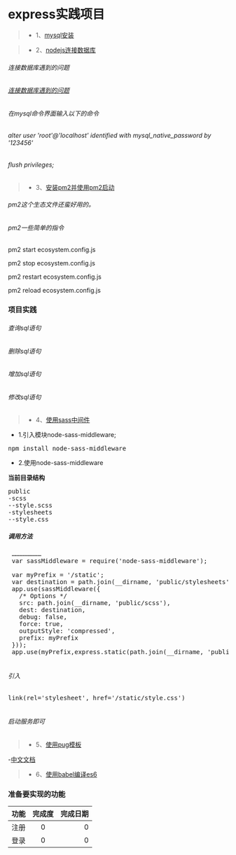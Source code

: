 <h1>
  express实践项目
</h1>

>- 1、[mysql安装](http://www.runoob.com/mysql/mysql-install.html)

>- 2、[nodejs连接数据库](http://www.runoob.com/nodejs/nodejs-mysql.html)

###### 连接数据库遇到的问题

######  [连接数据库遇到的问题](https://juejin.im/post/5b5e820d5188251b12430519)

######  在mysql命令界面输入以下的命令

######  alter user  'root'@'localhost' identified with mysql_native_password by '123456'

######  flush privileges;

>- 3、[安装pm2并使用pm2启动](https://pm2.io/doc/zh/runtime/guide/ecosystem-file/)

###### pm2这个生态文件还蛮好用的。

###### pm2一些简单的指令

pm2 start ecosystem.config.js

pm2 stop ecosystem.config.js

pm2 restart ecosystem.config.js

pm2 reload ecosystem.config.js

### 项目实践

###### 查询sql语句

###### 删除sql语句

###### 增加sql语句

###### 修改sql语句

>- 4、[使用sass中间件](https://www.jianshu.com/p/8d518c09ce28)

- 1.引入模块node-sass-middleware;

 <pre>npm install node-sass-middleware</pre>

 - 2.使用node-sass-middleware

<b>当前目录结构</b>
<pre>
public
-scss
--style.scss
-stylesheets
--style.css
</pre>

##### 调用方法

 <pre>
 ……………………
 var sassMiddleware = require('node-sass-middleware');

 var myPrefix = '/static';
 var destination = path.join(__dirname, 'public/stylesheets');
 app.use(sassMiddleware({
   /* Options */
   src: path.join(__dirname, 'public/scss'),
   dest: destination,
   debug: false,
   force: true,
   outputStyle: 'compressed',
   prefix: myPrefix
 }));
 app.use(myPrefix,express.static(path.join(__dirname, 'public')));
 </pre>

 ###### 引入

 <pre>
link(rel='stylesheet', href='/static/style.css')
 </pre>

###### 启动服务即可

>- 5、[使用pug模板](https://github.com/pugjs/pug)

-[中文文档](https://pug.bootcss.com/api/getting-started.html)

>- 6、[使用babel编译es6](https://github.com/pugjs/pug)

### 准备要实现的功能

功能|完成度|完成日期
--|:--:|--:
注册|0|0
登录|0|0
